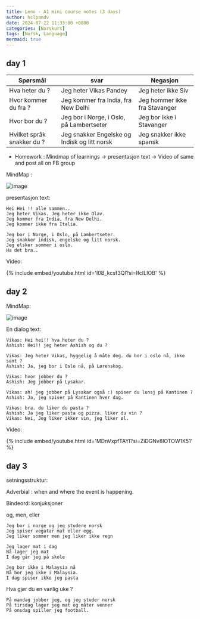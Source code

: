 ```yaml
---
title: Leno - A1 mini course notes (3 days)
author: hclpandv
date: 2024-07-22 11:33:00 +0800
categories: [Norskurs]
tags: [Norsk, Language]
mermaid: true
---
```


## day 1

| Spørsmål  | svar | Negasjon |
|---|---|---|
| Hva heter du ? | Jeg heter Vikas Pandey | Jeg heter ikke Siv |
| Hvor kommer du fra ? | Jeg kommer fra India, fra New Delhi  | Jeg hommer ikke fra Stavanger |
| Hvor bor du ? | Jeg bor i Norge, i Oslo, på Lambertseter | Jeg bor ikke i Stavanger |
| Hvilket språk snakker du ? | Jeg snakker Engelske og Indisk og litt norsk | Jeg snakker ikke spansk |

* Homework : Mindmap of learnings -> presentasjon text -> Video of same and post all on FB group

MindMap :

![image](https://github.com/user-attachments/assets/3ebb83be-a30d-4a19-9992-b87d89dd9733)



presentasjon text:

```
Hei Hei !! alle sammen..
Jeg heter Vikas. Jeg heter ikke Olav.
Jeg kommer fra India, fra New Delhi.
Jeg kommer ikke fra Italia.

Jeg bor i Norge, i Oslo, på Lambertseter.
Jeg snakker indisk, engelske og litt norsk.
Jeg elsker sommer i oslo.
Ha det bra..
```
Video: 

{% include embed/youtube.html id='I0B_kcsf3QI?si=lfcILIOB' %}  

## day 2

MindMap:

![image](https://github.com/user-attachments/assets/18230f06-1685-4289-8222-5d51cffd7020)

En dialog text:

```
Vikas: Hei hei!! hva heter du ? 
Ashish: Hei!! jeg heter Ashish og du ?

Vikas: Jeg heter Vikas, hyggelig å måte deg. du bor i oslo nå, ikke sant ?
Ashish: Ja, jeg bor i Oslo nå, på Lørenskog.

Vikas: hvor jobber du ?
Ashish: Jeg jobber på Lysakar.

Vikas: ah! jeg jobber på Lysakar også :) spiser du lunsj på Kantinen ?
Ashish: Ja, jeg spiser på Kantinen hver dag.

Vikas: bra. du liker du pasta ?
Ashish: Ja jeg liker pasta og pizza. liker du vin ?
Vikas: Nei, Jeg liker ikker vin, jeg liker øl.
```

Video:

{% include embed/youtube.html id='MDnVxpfTAYI?si=ZiDGNv8lOTOW1K51' %}  


## day 3

setningsstruktur:

Adverbial : when and where the event is happening.

Bindeord: konjuksjoner

og, men, eller

```
Jeg bor i norge og jeg studere norsk
Jeg spiser vegatar mat eller egg.
Jeg liker sommer men jeg liker ikke regn
```


```
Jeg lager mat i dag
Nå lager jeg mat 
I dag går jeg på skole

Jeg bor ikke i Malaysia nå
Nå bor jeg ikke i Malaysia.
I dag spiser ikke jeg pasta
```

Hva gjør du en vanlig uke ?

```
På mandag jobber jeg, og jeg studer norsk 
På tirsdag lager jeg mat og måter venner
På onsdag spiller jeg football.

```


























